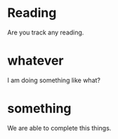 # Reading 
Are you track any reading.
# whatever
I am doing something like what?
# something
We are able to complete this things.